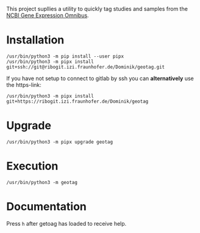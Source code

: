 This project supllies a utility to quickly tag studies and samples from
the [NCBI Gene Expression Omnibus](https://www.ncbi.nlm.nih.gov/geo/).

# Installation
```
/usr/bin/python3 -m pip install --user pipx
/usr/bin/python3 -m pipx install git+ssh://git@ribogit.izi.fraunhofer.de/Dominik/geotag.git
```
If you have not setup to connect to gitlab by ssh you can **alternatively** use the https-link:
```
/usr/bin/python3 -m pipx install git+https://ribogit.izi.fraunhofer.de/Dominik/geotag
```

# Upgrade
```
/usr/bin/python3 -m pipx upgrade geotag
```

# Execution
```
/usr/bin/python3 -m geotag
```

# Documentation
Press `h` after getoag has loaded to receive help.
